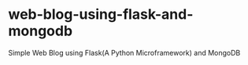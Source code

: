 # web-blog-using-flask-and-mongodb
Simple Web Blog using Flask(A Python Microframework) and MongoDB
